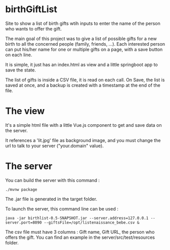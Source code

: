 # birthGiftList
Site to show a list of birth gifts wtih inputs to enter the name of the person who wants to offer the gift.

The main goal of this project was to give a list of possible gifts for a new birth to all the concerned people (family, friends, ...). Each interested person can put his/her name for one or multiple gifts on a page, with a save button on each line.

It is simple, it just has an index.html as view and a little springboot app to save the state.

The list of gifts is inside a CSV file, it is read on each call.
On Save, the list is saved at once, and a backup is created with a timestamp at the end of the file.

# The view

It's a simple html file with a little Vue.js component to get and save data on the server.

It references a 'lit.jpg' file as background image, and you must change the url to talk to your server ("your.domain" value).

# The server

You can build the server with this command :

```
./mvnw package
```

The .jar file is generated in the target folder.

To launch the server, this command line can be used :

```
java -jar birthlist-0.5-SNAPSHOT.jar --server.address=127.0.0.1 --server.port=8090 --giftsFile=/opt/listenaissance_bebe.csv &
```

The csv file must have 3 columns : Gift name, Gift URL, the person who offers the gift.
You can find an example in the server/src/test/resources folder.
